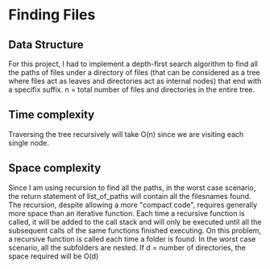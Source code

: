 # Finding Files

## Data Structure
For this project, I had to implement a depth-first search algorithm to find all the paths of files under a directory of files (that can be considered as a tree where files act as leaves and directories act as internal nodes) that end with a specifix suffix. 
n = total number of files and directories in the entire tree.

## Time complexity
Traversing the tree recursively will take O(n) since we are visiting each single node.

## Space complexity
Since I am using recursion to find all the paths, in the worst case scenario, the return statement of list_of_paths will contain all the filesnames found.
The recursion, despite allowing a more "compact code", requires generally more space than an iterative function. Each time a recursive function is called, it will be added to the call stack and will only be executed until all the subsequent calls of the same functions finished executing.
On this problem, a recursive function is called each time a folder is found. In the worst case scenario, all the subfolders are nested. If d = number of directories, the space required will be O(d)